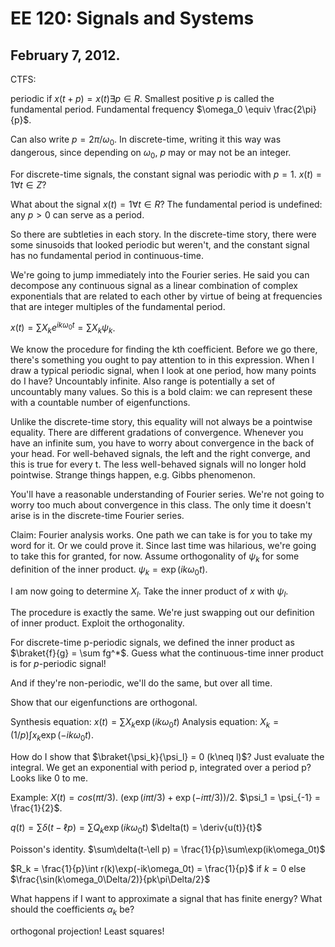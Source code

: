 EE 120: Signals and Systems
===========================
February 7, 2012.
-----------------
CTFS:

periodic if $x(t+p) = x(t) \exists p \in R$. Smallest positive $p$ is
called the fundamental period. Fundamental frequency $\omega_0 \equiv
\frac{2\pi}{p}$.

Can also write $p = 2\pi/\omega_0$. In discrete-time, writing it this way
was dangerous, since depending on $\omega_0$, $p$ may or may not be an integer.

For discrete-time signals, the constant signal was periodic with $p=1$.
$x(t) = 1 \forall t \in Z$?

What about the signal $x(t) = 1 \forall t \in R$? The fundamental period is
undefined: any $p>0$ can serve as a period.

So there are subtleties in each story. In the discrete-time story, there
were some sinusoids that looked periodic but weren't, and the constant
signal has no fundamental period in continuous-time.

We're going to jump immediately into the Fourier series. He said you can
decompose any continuous signal as a linear combination of complex
exponentials that are related to each other by virtue of being at
frequencies that are integer multiples of the fundamental period.

$x(t) = \sum X_k e^{ik\omega_0t} = \sum X_k\psi_k$.

We know the procedure for finding the kth coefficient. Before we go there,
there's something you ought to pay attention to in this expression. When I
draw a typical periodic signal, when I look at one period, how many points
do I have? Uncountably infinite. Also range is potentially a set of
uncountably many values. So this is a bold claim: we can represent these
with a countable number of eigenfunctions.

Unlike the discrete-time story, this equality will not always be a
pointwise equality. There are different gradations of convergence. Whenever
you have an infinite sum, you have to worry about convergence in the back
of your head. For well-behaved signals, the left and the right converge,
and this is true for every t. The less well-behaved signals will no longer
hold pointwise. Strange things happen, e.g. Gibbs phenomenon.

You'll have a reasonable understanding of Fourier series. We're not going
to worry too much about convergence in this class. The only time it doesn't
arise is in the discrete-time Fourier series.

Claim: Fourier analysis works. One path we can take is for you to take my
word for it. Or we could prove it. Since last time was hilarious, we're
going to take this for granted, for now. Assume orthogonality of $\psi_k$
for some definition of the inner product. $\psi_k = \exp(ik\omega_0 t)$.

I am now going to determine $X_l$. Take the inner product of $x$ with
$\psi_l$.

The procedure is exactly the same. We're just swapping out our definition
of inner product. Exploit the orthogonality.

For discrete-time p-periodic signals, we defined the inner product as
$\braket{f}{g} = \sum fg^*$. Guess what the continuous-time inner product
is for $p$-periodic signal!

And if they're non-periodic, we'll do the same, but over all time.

Show that our eigenfunctions are orthogonal.

Synthesis equation: $x(t) = \sum X_k \exp(ik\omega_0 t)$
Analysis equation:  $X_k = (1/p)\int x_k\exp(-ik\omega_0 t)$.

How do I show that $\braket{\psi_k}{\psi_l} = 0 (k\neq l)$? Just evaluate
the integral. We get an exponential with period p, integrated over a period
p? Looks like 0 to me.

Example: $X(t) = cos(\pi t/3)$. $(\exp(i\pi t/3) + \exp(-i\pi
t/3))/2$. $\psi_1 = \psi_{-1} = \frac{1}{2}$.

$q(t) = \sum\delta(t-\ell p) = \sum Q_k \exp(ik\omega_0t)$
$\delta(t) = \deriv{u(t)}{t}$

Poisson's identity. $\sum\delta(t-\ell p) = \frac{1}{p}\sum\exp(ik\omega_0t)$

$R_k = \frac{1}{p}\int r(k)\exp(-ik\omega_0t) = \frac{1}{p}$ if $k=0$ else
$\frac{\sin(k\omega_0\Delta/2)}{pk\pi\Delta/2}$

What happens if I want to approximate a signal that has finite energy? What
should the coefficients $\alpha_k$ be?

orthogonal projection! Least squares!

